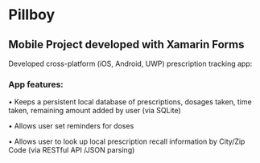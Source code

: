# Pillboy

## Mobile Project developed with Xamarin Forms

<p>Developed cross-platform (iOS, Android, UWP) prescription tracking app:</p>

### App features:

<p>• Keeps a persistent local database of prescriptions, dosages taken, time taken, remaining amount added by user (via SQLite)
<p>• Allows user set reminders for doses
<p>• Allows user to look up local prescription recall information by City/Zip Code (via RESTful API /JSON parsing)
